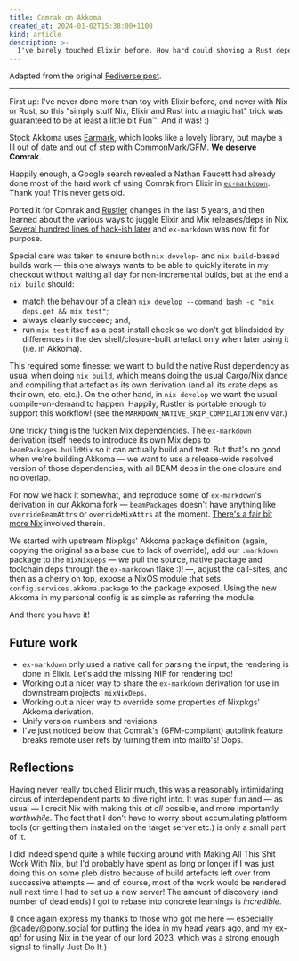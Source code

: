 ```yaml
---
title: Comrak on Akkoma
created_at: 2024-01-02T15:38:00+1100
kind: article
description: >-
  I've barely touched Elixir before. How hard could shoving a Rust dependency into it be?
---
```


<section id="top">

Adapted from the original [Fediverse post].

[Fediverse post]: https://lottia.net/notice/AdQMmMEosy8aiz10e8

---

First up: I've never done more than toy with Elixir before, and never with Nix
or Rust, so this "simply stuff Nix, Elixir and Rust into a magic hat" trick was
guaranteed to be at least a little bit Fun™. And it was! :)

Stock Akkoma uses [Earmark](https://github.com/pragdave/earmark), which
looks like a lovely library, but maybe a lil out of date and out of step with
CommonMark/GFM. **We deserve Comrak**.

Happily enough, a Google search revealed a Nathan Faucett had already done
most of the hard work of using Comrak from Elixir in
[`ex-markdown`](https://gitlab.com/nathanfaucett/ex-markdown). Thank you! This never gets old.

Ported it for Comrak and [Rustler](https://github.com/rusterlium/rustler)
changes in the last 5 years, and then learned about the various ways to
juggle Elixir and Mix releases/deps in Nix. [Several hundred lines of hack-ish
later](https://github.com/kivikakk/ex-markdown/compare/master...lottia) and
`ex-markdown` was now fit for purpose.

Special care was taken to ensure both `nix develop`- and `nix build`-based
builds work — this one always wants to be able to quickly iterate in my checkout
without waiting all day for non-incremental builds, but at the end a `nix build`
should:

* match the behaviour of a clean `nix develop --command bash -c "mix deps.get &&
  mix test"`;
* always cleanly succeed; and,
* run `mix test` itself as a post-install check so we don't get blindsided by
  differences in the dev shell/closure-built artefact only when later using it
  (i.e. in Akkoma).

This required some finesse: we want to build the native Rust dependency as
usual when doing `nix build`, which means doing the usual Cargo/Nix dance
and compiling that artefact as its own derivation (and all its crate deps as
their own, etc. etc.). On the other hand, in `nix develop` we want the usual
compile-on-demand to happen. Happily, Rustler is portable enough to support this
workflow! (see the `MARKDOWN_NATIVE_SKIP_COMPILATION` env var.)

One tricky thing is the fucken Mix dependencies. The `ex-markdown` derivation
itself needs to introduce its own Mix deps to `beamPackages.buildMix` so it can
actually build and test. But that's no good when we're building Akkoma — we want
to use a release-wide resolved version of those dependencies, with all BEAM deps
in the one closure and no overlap.

For now we hack it somewhat, and reproduce some of `ex-markdown`'s derivation in
our Akkoma fork — `beamPackages` doesn't have anything like `overrideBeamAttrs`
or `overrideMixAttrs` at the moment.
[There's a fair bit more Nix](https://github.com/kivikakk/akkoma/compare/v3.10.4...lottia)
involved therein.

We started with upstream Nixpkgs' Akkoma package definition (again, copying the
original as a base due to lack of override), add our `:markdown` package to the
`mixNixDeps` — we pull the source, native package and toolchain deps through the
`ex-markdown` flake :)! —, adjust the call-sites, and then as a cherry on top,
expose a NixOS module that sets `config.services.akkoma.package` to the package
exposed. Using the new Akkoma in my personal config is as simple as referring
the module.

And there you have it!

</section>

<section id="future-work">

## Future work

* `ex-markdown` only used a native call for parsing the input; the rendering is
  done in Elixir. Let's add the missing NIF for rendering too!
* Working out a nicer way to share the `ex-markdown` derivation for use in
  downstream projects' `mixNixDeps`.
* Working out a nicer way to override some properties of Nixpkgs' Akkoma
  derivation.
* Unify version numbers and revisions.
* I've just noticed below that Comrak's (GFM-compliant) autolink feature breaks
  remote user refs by turning them into mailto's! Oops.

</section>

<section id="reflections">

## Reflections

Having never really touched Elixir much, this was a reasonably intimidating
circus of interdependent parts to dive right into. It was super fun and — as
usual — I credit Nix with making this _at all_ possible, and more importantly
_worthwhile_. The fact that I don't have to worry about accumulating platform
tools (or getting them installed on the target server etc.) is only a small part
of it.

I did indeed spend quite a while fucking around with Making All This Shit Work
With Nix, but I'd probably have spent as long or longer if I was just doing
this on some pleb distro because of build artefacts left over from successive
attempts — and of course, most of the work would be rendered null next time I
had to set up a new server! The amount of discovery (and number of dead ends) I
got to rebase into concrete learnings is _incredible_.

(I once again express my thanks to those who got me here — especially
[@cadey@pony.social](https://pony.social/@cadey) for putting the idea in my head
years ago, and my ex-qpf for using Nix in the year of our lord 2023, which was a
strong enough signal to finally Just Do It.)

</section>
